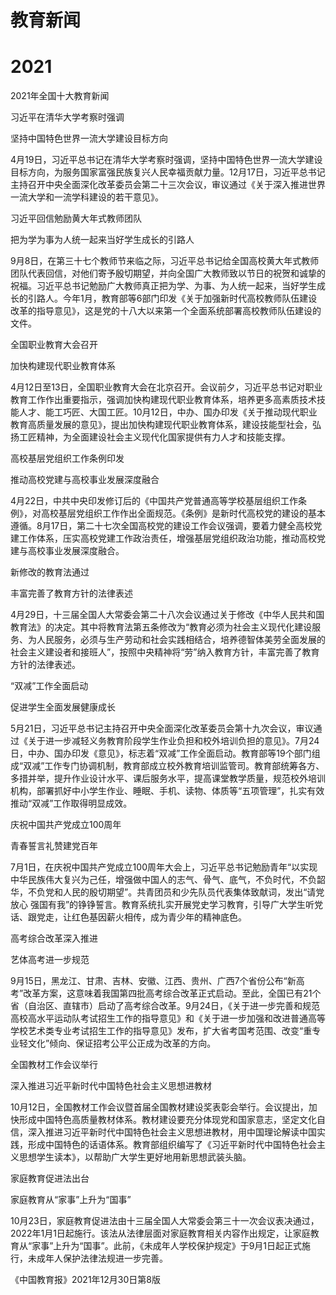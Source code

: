 # 教育新闻

# 2021 
2021年全国十大教育新闻

习近平在清华大学考察时强调

坚持中国特色世界一流大学建设目标方向

4月19日，习近平总书记在清华大学考察时强调，坚持中国特色世界一流大学建设目标方向，为服务国家富强民族复兴人民幸福贡献力量。12月17日，习近平总书记主持召开中央全面深化改革委员会第二十三次会议，审议通过《关于深入推进世界一流大学和一流学科建设的若干意见》。

习近平回信勉励黄大年式教师团队

把为学为事为人统一起来当好学生成长的引路人

9月8日，在第三十七个教师节来临之际，习近平总书记给全国高校黄大年式教师团队代表回信，对他们寄予殷切期望，并向全国广大教师致以节日的祝贺和诚挚的祝福。习近平总书记勉励广大教师真正把为学、为事、为人统一起来，当好学生成长的引路人。今年1月，教育部等6部门印发《关于加强新时代高校教师队伍建设改革的指导意见》，这是党的十八大以来第一个全面系统部署高校教师队伍建设的文件。

全国职业教育大会召开

加快构建现代职业教育体系

4月12日至13日，全国职业教育大会在北京召开。会议前夕，习近平总书记对职业教育工作作出重要指示，强调加快构建现代职业教育体系，培养更多高素质技术技能人才、能工巧匠、大国工匠。10月12日，中办、国办印发《关于推动现代职业教育高质量发展的意见》，提出加快构建现代职业教育体系，建设技能型社会，弘扬工匠精神，为全面建设社会主义现代化国家提供有力人才和技能支撑。

高校基层党组织工作条例印发

推动高校党建与高校事业发展深度融合

4月22日，中共中央印发修订后的《中国共产党普通高等学校基层组织工作条例》，对高校基层党组织工作作出全面规范。《条例》是新时代高校党的建设的基本遵循。8月17日，第二十七次全国高校党的建设工作会议强调，要着力健全高校党建工作体系，压实高校党建工作政治责任，增强基层党组织政治功能，推动高校党建与高校事业发展深度融合。

新修改的教育法通过

丰富完善了教育方针的法律表述

4月29日，十三届全国人大常委会第二十八次会议通过关于修改《中华人民共和国教育法》的决定。其中将教育法第五条修改为“教育必须为社会主义现代化建设服务、为人民服务，必须与生产劳动和社会实践相结合，培养德智体美劳全面发展的社会主义建设者和接班人”，按照中央精神将“劳”纳入教育方针，丰富完善了教育方针的法律表述。

“双减”工作全面启动

促进学生全面发展健康成长

5月21日，习近平总书记主持召开中央全面深化改革委员会第十九次会议，审议通过《关于进一步减轻义务教育阶段学生作业负担和校外培训负担的意见》。7月24日，中办、国办印发《意见》，标志着“双减”工作全面启动。教育部等19个部门组成“双减”工作专门协调机制，教育部成立校外教育培训监管司。教育部统筹各方、多措并举，提升作业设计水平、课后服务水平，提高课堂教学质量，规范校外培训机构，部署抓好中小学生作业、睡眠、手机、读物、体质等“五项管理”，扎实有效推动“双减”工作取得明显成效。

庆祝中国共产党成立100周年

青春誓言礼赞建党百年

7月1日，在庆祝中国共产党成立100周年大会上，习近平总书记勉励青年“以实现中华民族伟大复兴为己任，增强做中国人的志气、骨气、底气，不负时代，不负韶华，不负党和人民的殷切期望”。共青团员和少先队员代表集体致献词，发出“请党放心 强国有我”的铮铮誓言。教育系统扎实开展党史学习教育，引导广大学生听党话、跟党走，让红色基因薪火相传，成为青少年的精神底色。

高考综合改革深入推进

艺体高考进一步规范

9月15日，黑龙江、甘肃、吉林、安徽、江西、贵州、广西7个省份公布“新高考”改革方案，这意味着我国第四批高考综合改革正式启动。至此，全国已有21个省（自治区、直辖市）启动了高考综合改革。9月24日，《关于进一步完善和规范高校高水平运动队考试招生工作的指导意见》和《关于进一步加强和改进普通高等学校艺术类专业考试招生工作的指导意见》发布，扩大省考国考范围、改变“重专业轻文化”倾向、保证招考公平公正成为改革的方向。

全国教材工作会议举行

深入推进习近平新时代中国特色社会主义思想进教材

10月12日，全国教材工作会议暨首届全国教材建设奖表彰会举行。会议提出，加快形成中国特色高质量教材体系。教材建设要充分体现党和国家意志，坚定文化自信，深入推进习近平新时代中国特色社会主义思想进教材，用中国理论解读中国实践，形成中国特色的话语体系。教育部组织编写了《习近平新时代中国特色社会主义思想学生读本》，以帮助广大学生更好地用新思想武装头脑。

家庭教育促进法出台

家庭教育从“家事”上升为“国事”

10月23日，家庭教育促进法由十三届全国人大常委会第三十一次会议表决通过，2022年1月1日起施行。该法从法律层面对家庭教育相关内容作出规定，让家庭教育从“家事”上升为“国事”。此前，《未成年人学校保护规定》于9月1日起正式施行，未成年人保护法律法规进一步完善。

《中国教育报》2021年12月30日第8版 